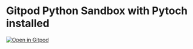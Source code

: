 # Gitpod Python Sandbox with Pytoch installed

[![Open in Gitpod](https://gitpod.io/button/open-in-gitpod.svg)](https://gitpod.io/#https://github.com/heibane/sb1)
